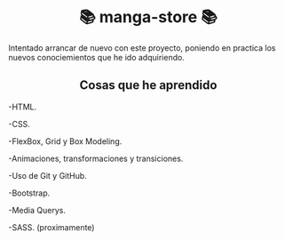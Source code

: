 <h1 align="center"> 📚 manga-store 📚 </h1>

<p>Intentado arrancar de nuevo con este proyecto, poniendo en practica los nuevos conociemientos que he ido adquiriendo.</p>

<h2 align="center">Cosas que he aprendido</h2>

-HTML.

-CSS.

-FlexBox, Grid y Box Modeling.

-Animaciones, transformaciones y transiciones.

-Uso de Git y GitHub.

-Bootstrap.

-Media Querys.

-SASS. (proximamente)
